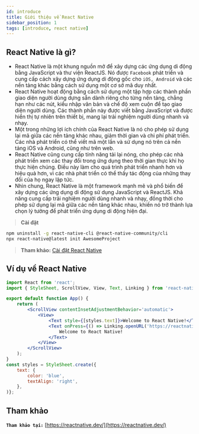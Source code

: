 ```yaml
---
id: introduce
title: Giới thiệu về React Native
sidebar_position: 1
tags: [introduce, react native]
---
```


## React Native là gì?

-   React Native là một khung nguồn mở để xây dựng các ứng dụng di động bằng JavaScript và thư viện ReactJS. Nó được `Facebook` phát triển và cung cấp cách xây dựng ứng dụng di động gốc cho `iOS, Android` và các nền tảng khác bằng cách sử dụng một cơ sở mã duy nhất.
-   React Native hoạt động bằng cách sử dụng một tập hợp các thành phần giao diện người dùng dựng sẵn dành riêng cho từng nền tảng, chẳng hạn như các nút, kiểu nhập văn bản và chế độ xem cuộn để tạo giao diện người dùng. Các thành phần này được viết bằng JavaScript và được hiển thị tự nhiên trên thiết bị, mang lại trải nghiệm người dùng nhanh và nhạy.
-   Một trong những lợi ích chính của React Native là nó cho phép sử dụng lại mã giữa các nền tảng khác nhau, giảm thời gian và chi phí phát triển. Các nhà phát triển có thể viết mã một lần và sử dụng nó trên cả nền tảng iOS và Android, cũng như trên web.
-   React Native cũng cung cấp tính năng tải lại nóng, cho phép các nhà phát triển xem các thay đổi trong ứng dụng theo thời gian thực khi họ thực hiện chúng. Điều này làm cho quá trình phát triển nhanh hơn và hiệu quả hơn, vì các nhà phát triển có thể thấy tác động của những thay đổi của họ ngay lập tức.
-   Nhìn chung, React Native là một framework mạnh mẽ và phổ biến để xây dựng các ứng dụng di động sử dụng JavaScript và ReactJS. Khả năng cung cấp trải nghiệm người dùng nhanh và nhạy, đồng thời cho phép sử dụng lại mã giữa các nền tảng khác nhau, khiến nó trở thành lựa chọn lý tưởng để phát triển ứng dụng di động hiện đại.

> **Cài đặt**

```bash
npm uninstall -g react-native-cli @react-native-community/cli
npx react-native@latest init AwesomeProject
```

> **Tham khảo:** [Cài đặt React Native](https://reactnative.dev/docs/environment-setup)

## Ví dụ về React Native

```jsx
import React from 'react';
import { StyleSheet, ScrollView, View, Text, Linking } from 'react-native';

export default function App() {
    return (
        <ScrollView contentInsetAdjustmentBehavior='automatic'>
            <View>
                <Text style={[styles.text]}>Welcome to React Native!</Text>
                <Text onPress={() => Linking.openURL('https://reactnative.dev')}>
                    Welcome to React Native!
                </Text>
            </View>
        </ScrollView>
    );
}
const styles = StyleSheet.create({
    text: {
        color: 'blue',
        textAlign: 'right',
    },
)};
```

## Tham khảo

**`Tham khảo tại:`** [https://reactnative.dev/](https://reactnative.dev/)
